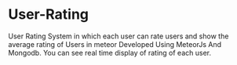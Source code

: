 # User-Rating
User Rating System in which each user can rate users and show the average rating of Users in meteor
Developed Using MeteorJs And Mongodb.
You can see real time display of rating of each user.
